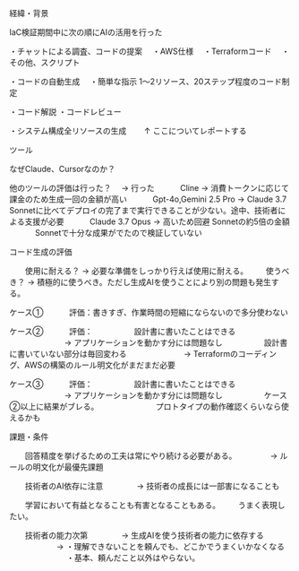 経緯・背景

IaC検証期間中に次の順にAIの活用を行った

・チャットによる調査、コードの提案
　・AWS仕様
　・Terraformコード
　・その他、スクリプト

・コードの自動生成
　・簡単な指示 1～2リソース、20ステップ程度のコード制定

・コード解説
・コードレビュー

・システム構成全リソースの生成
　　↑ ここについてレポートする

ツール

なぜClaude、Cursorなのか？

他のツールの評価は行った？
　→ 行った
　　　Cline -> 消費トークンに応じて課金のため生成一回の金額が高い
　　　Gpt-4o,Gemini 2.5 Pro -> Claude 3.7 Sonnetに比べてデプロイの完了まで実行できることが少ない。途中、技術者による支援が必要
　　　Claude 3.7 Opus -> 高いため回避 Sonnetの約5倍の金額
　　　                   Sonnetで十分な成果がでたので検証していない

コード生成の評価

　　使用に耐える？  → 必要な準備をしっかり行えば使用に耐える。
　　使うべき？ → 積極的に使うべき。ただし生成AIを使うことにより別の問題も発生する。


ケース①
　　　評価：書きすぎ、作業時間の短縮にならないので多分使わない

ケース②
　　　評価：
　　　　　設計書に書いたことはできる
　　　　　　　→ アプリケーションを動かす分には問題なし
　　　　　設計書に書いていない部分は毎回変わる
　　　　　　　→ Terraformのコーディング、AWSの構築のルール明文化がまだまだ必要

ケース③
　　　評価：
　　　　　設計書に書いたことはできる
　　　　　　　→ アプリケーションを動かす分には問題なし
　　　　　ケース②以上に結果がブレる。
　　　　　　　プロトタイプの動作確認くらいなら使えるかも

課題・条件

　　回答精度を挙げるための工夫は常にやり続ける必要がある。
　　　　→ ルールの明文化が最優先課題

　　技術者のAI依存に注意
　　　　→ 技術者の成長には一部害になることも

　　学習において有益となることも有害となることもある。
　　うまく表現したい。

　　技術者の能力次第
　　　　→ 生成AIを使う技術者の能力に依存する
　　　　　　→ ・理解できないことを頼んでも、どこかでうまくいかなくなる
　　　　　　　 ・基本、頼んだこと以外はやらない。


